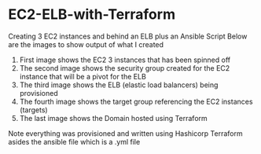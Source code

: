 # EC2-ELB-with-Terraform
Creating 3 EC2 instances and behind an ELB plus an Ansible Script
Below are the images to show output of what I created
1. First image shows the EC2 3 instances that has been spinned off
2. The second image shows the security group created for the EC2 instance that will be a pivot for the ELB
3. The third image shows the ELB (elastic load balancers) being provisioned
4. The fourth image shows the target group referencing the EC2 instances (targets)
5. The last image shows the Domain hosted using Terraform

Note everything was provisioned and written using Hashicorp Terraform asides the ansible file which is a .yml file